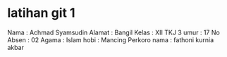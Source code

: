 # latihan git 1
Nama : Achmad Syamsudin
Alamat : Bangil
Kelas : XII TKJ 3
umur : 17
No Absen : 02
Agama : Islam
hobi : Mancing Perkoro
nama  : fathoni
kurnia akbar
